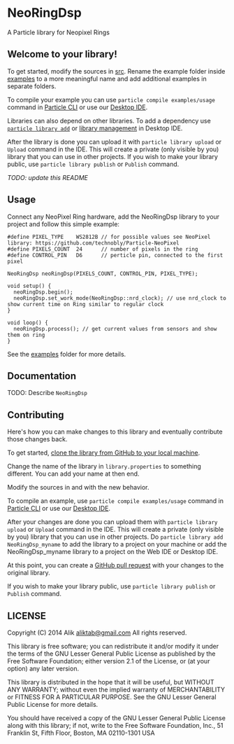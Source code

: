 # NeoRingDsp

A Particle library for Neopixel Rings

## Welcome to your library!

To get started, modify the sources in [src](src). Rename the example folder inside [examples](examples) to a more meaningful name and add additional examples in separate folders.

To compile your example you can use `particle compile examples/usage` command in [Particle CLI](https://docs.particle.io/guide/tools-and-features/cli#update-your-device-remotely) or use our [Desktop IDE](https://docs.particle.io/guide/tools-and-features/dev/#compiling-code).

Libraries can also depend on other libraries. To add a dependency use [`particle library add`](https://docs.particle.io/guide/tools-and-features/cli#adding-a-library) or [library management](https://docs.particle.io/guide/tools-and-features/dev/#managing-libraries) in Desktop IDE.

After the library is done you can upload it with `particle library upload` or `Upload` command in the IDE. This will create a private (only visible by you) library that you can use in other projects. If you wish to make your library public, use `particle library publish` or `Publish` command.

_TODO: update this README_

## Usage

Connect any NeoPixel Ring hardware, add the NeoRingDsp library to your project and follow this simple example:

```
#define PIXEL_TYPE    WS2812B // for possible values see NeoPixel library: https://github.com/technobly/Particle-NeoPixel
#define PIXELS_COUNT  24      // number of pixels in the ring
#define CONTROL_PIN   D6      // perticle pin, connected to the first pixel

NeoRingDsp neoRingDsp(PIXELS_COUNT, CONTROL_PIN, PIXEL_TYPE);

void setup() {
  neoRingDsp.begin();
  neoRingDsp.set_work_mode(NeoRingDsp::nrd_clock); // use nrd_clock to show current time on Ring similar to regular clock
}

void loop() {
  neoRingDsp.process(); // get current values from sensors and show them on ring
}
```

See the [examples](examples) folder for more details.

## Documentation

TODO: Describe `NeoRingDsp`

## Contributing

Here's how you can make changes to this library and eventually contribute those changes back.

To get started, [clone the library from GitHub to your local machine](https://help.github.com/articles/cloning-a-repository/).

Change the name of the library in `library.properties` to something different. You can add your name at then end.

Modify the sources in <src> and <examples> with the new behavior.

To compile an example, use `particle compile examples/usage` command in [Particle CLI](https://docs.particle.io/guide/tools-and-features/cli#update-your-device-remotely) or use our [Desktop IDE](https://docs.particle.io/guide/tools-and-features/dev/#compiling-code).

After your changes are done you can upload them with `particle library upload` or `Upload` command in the IDE. This will create a private (only visible by you) library that you can use in other projects. Do `particle library add NeoRingDsp_myname` to add the library to a project on your machine or add the NeoRingDsp_myname library to a project on the Web IDE or Desktop IDE.

At this point, you can create a [GitHub pull request](https://help.github.com/articles/about-pull-requests/) with your changes to the original library.

If you wish to make your library public, use `particle library publish` or `Publish` command.

## LICENSE
Copyright (C) 2014 Alik <aliktab@gmail.com> All rights reserved.

This library is free software; you can redistribute it and/or modify it under the terms of the GNU Lesser General Public License as published by the Free Software Foundation; either version 2.1 of the License, or (at your option) any later version.

This library is distributed in the hope that it will be useful, but WITHOUT ANY WARRANTY; without even the implied warranty of MERCHANTABILITY or FITNESS FOR A PARTICULAR PURPOSE. See the GNU Lesser General Public License for more details.

You should have received a copy of the GNU Lesser General Public License along with this library; if not, write to the Free Software Foundation, Inc., 51 Franklin St, Fifth Floor, Boston, MA 02110-1301 USA
